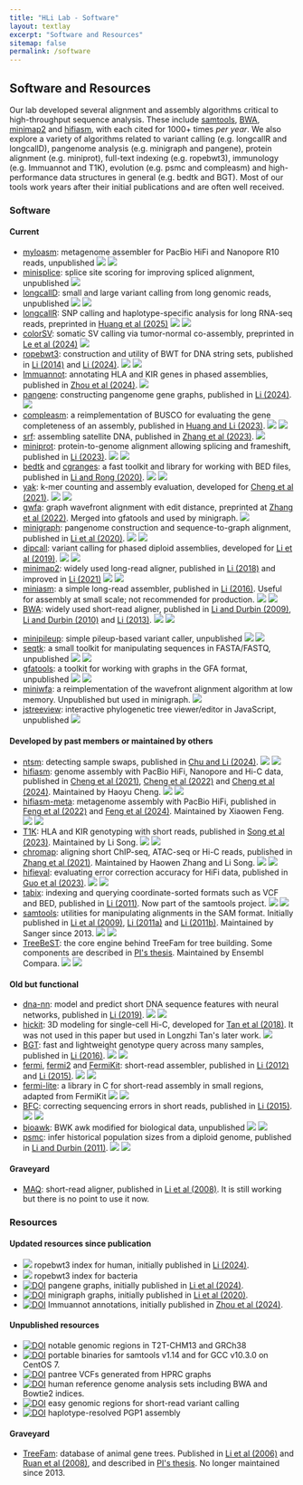 ```yaml
---
title: "HLi Lab - Software"
layout: textlay
excerpt: "Software and Resources"
sitemap: false
permalink: /software
---
```


## Software and Resources

Our lab developed several alignment and assembly algorithms critical to high-throughput sequence analysis.
These include [samtools][sw-samtools], [BWA][sw-bwa], [minimap2][sw-minimap2] and [hifiasm][sw-hifiasm],
with each cited for 1000+ times *per year*.
We also explore a variety of algorithms related to
variant calling (e.g. longcallR and longcallD),
pangenome analysis (e.g. minigraph and pangene),
protein alignment (e.g. miniprot),
full-text indexing (e.g. ropebwt3),
immunology (e.g. Immuannot and T1K),
evolution (e.g. psmc and compleasm)
and high-performance data structures in general (e.g. bedtk and BGT).
Most of our tools work years after their initial publications and are often well received.

### Software

#### Current

* [myloasm][sw-myloasm]: metagenome assembler for PacBio HiFi and Nanopore R10 reads, unpublished
  <img style="margin: 0px" src="https://img.shields.io/github/stars/bluenote-1577/myloasm"/>
  <a href="https://bioconda.github.io/recipes/myloasm/README.html"><img style="margin: 0px" src="https://img.shields.io/conda/dn/bioconda/myloasm.svg?style=flag&label=Bioconda"/></a>
* [minisplice][sw-minisplice]: splice site scoring for improving spliced alignment, unpublished
  <img style="margin: 0px" src="https://img.shields.io/github/stars/lh3/minisplice"/>
* [longcallD][sw-longcallD]: small and large variant calling from long genomic reads, unpublished
  <img style="margin: 0px" src="https://img.shields.io/github/stars/yangao07/longcallD"/>
  <a href="https://bioconda.github.io/recipes/longcalld/README.html"><img style="margin: 0px" src="https://img.shields.io/conda/dn/bioconda/longcallD.svg?style=flag&label=Bioconda"/></a>
* [longcallR][sw-longcallR]: SNP calling and haplotype-specific analysis for long RNA-seq reads, preprinted in [Huang et al (2025)][pub-longcallR]
  <img style="margin: 0px" src="https://img.shields.io/github/stars/huangnengCSU/longcallR"/>
  <a href="https://bioconda.github.io/recipes/longcallr/README.html"><img style="margin: 0px" src="https://img.shields.io/conda/dn/bioconda/longcallR.svg?style=flag&label=Bioconda"/></a>
* [colorSV][sw-colorsv]: somatic SV calling via tumor-normal co-assembly, preprinted in [Le et al (2024)][pub-colorsv]
  <img style="margin: 0px" src="https://img.shields.io/github/stars/mktle/colorSV"/>
* [ropebwt3][sw-rb3]: construction and utility of BWT for DNA string sets, published in [Li (2014)][pub-rb2] and [Li (2024)][pub-rb3].
  <img style="margin: 0px" src="https://img.shields.io/github/stars/lh3/ropebwt3"/>
  <a href="https://bioconda.github.io/recipes/ropebwt3/README.html"><img style="margin: 0px" src="https://img.shields.io/conda/dn/bioconda/ropebwt3.svg?style=flag&label=Bioconda"/></a>
* [Immuannot][sw-immuannot]: annotating HLA and KIR genes in phased assemblies, published in [Zhou et al (2024)][pub-immuannot].
  <img style="margin: 0px" src="https://img.shields.io/github/stars/YingZhou001/Immuannot"/>
* [pangene][sw-pangene]: constructing pangenome gene graphs, published in [Li (2024)][pub-pangene].
  <img style="margin: 0px" src="https://img.shields.io/github/stars/lh3/pangene"/>
* [compleasm][sw-minibusco]: a reimplementation of BUSCO for evaluating the gene completeness of an assembly, published in [Huang and Li (2023)][pub-minibusco].
  <img style="margin: 0px" src="https://img.shields.io/github/stars/huangnengCSU/compleasm"/>
  <a href="https://bioconda.github.io/recipes/compleasm/README.html"><img style="margin: 0px" src="https://img.shields.io/conda/dn/bioconda/compleasm.svg?style=flag&label=Bioconda"/></a>
* [srf][sw-srf]: assembling satellite DNA, published in [Zhang et al (2023)][pub-srf].
  <img style="margin: 0px" src="https://img.shields.io/github/stars/lh3/srf"/>
* [miniprot][sw-miniprot]: protein-to-genome alignment allowing splicing and frameshift, published in [Li (2023)][pub-miniprot].
  <img style="margin: 0px" src="https://img.shields.io/github/stars/lh3/miniprot"/>
  <a href="https://bioconda.github.io/recipes/miniprot/README.html"><img style="margin: 0px" src="https://img.shields.io/conda/dn/bioconda/miniprot.svg?style=flag&label=Bioconda"/></a>
* [bedtk][sw-bedtk] and [cgranges][sw-cgr]: a fast toolkit and library for working with BED files, published in [Li and Rong (2020)][pub-bedtk].
  <img style="margin: 0px" src="https://img.shields.io/github/stars/lh3/bedtk"/>
  <a href="https://bioconda.github.io/recipes/bedtk/README.html"><img style="margin: 0px" src="https://img.shields.io/conda/dn/bioconda/bedtk.svg?style=flag&label=Bioconda"/></a>
* [yak][sw-yak]: k-mer counting and assembly evaluation, developed for [Cheng et al (2021)][pub-ha1].
  <img style="margin: 0px" src="https://img.shields.io/github/stars/lh3/yak"/>
  <a href="https://bioconda.github.io/recipes/yak/README.html"><img style="margin: 0px" src="https://img.shields.io/conda/dn/bioconda/yak.svg?style=flag&label=Bioconda"/></a>
* [gwfa][sw-gwfa]: graph wavefront alignment with edit distance, preprinted at [Zhang et al (2022)][pub-gwfa].
  Merged into gfatools and used by minigraph.
  <img style="margin: 0px" src="https://img.shields.io/github/stars/lh3/gwfa"/>
* [minigraph][sw-mg]: pangenome construction and sequence-to-graph alignment, published in [Li et al (2020)][pub-minigraph].
  <img style="margin: 0px" src="https://img.shields.io/github/stars/lh3/minigraph"/>
  <a href="https://bioconda.github.io/recipes/minigraph/README.html"><img style="margin: 0px" src="https://img.shields.io/conda/dn/bioconda/minigraph.svg?style=flag&label=Bioconda"/></a>
* [dipcall][sw-dipcall]: variant calling for phased diploid assemblies, developed for [Li et al (2019)][pub-dipcall].
  <img style="margin: 0px" src="https://img.shields.io/github/stars/lh3/dipcall"/>
  <a href="https://bioconda.github.io/recipes/dipcall/README.html"><img style="margin: 0px" src="https://img.shields.io/conda/dn/bioconda/dipcall.svg?style=flag&label=Bioconda"/></a>
* [minimap2][sw-minimap2]: widely used long-read aligner, published in [Li (2018)][pub-minimap2a] and improved in [Li (2021)][pub-minimap2b]
  <img style="margin: 0px" src="https://img.shields.io/github/stars/lh3/minimap2"/>
  <a href="https://bioconda.github.io/recipes/minimap2/README.html"><img style="margin: 0px" src="https://img.shields.io/conda/dn/bioconda/minimap2.svg?style=flag&label=Bioconda"/></a>
* [miniasm][sw-miniasm]: a simple long-read assembler, published in [Li (2016)][pub-miniasm].
  Useful for assembly at small scale; not recommended for production.
  <img style="margin: 0px" src="https://img.shields.io/github/stars/lh3/miniasm"/>
  <a href="https://bioconda.github.io/recipes/miniasm/README.html"><img style="margin: 0px" src="https://img.shields.io/conda/dn/bioconda/miniasm.svg?style=flag&label=Bioconda"/></a>
* [BWA][sw-bwa]: widely used short-read aligner,
  published in [Li and Durbin (2009)][pub-bwa1], [Li and Durbin (2010)][pub-bwa2] and [Li (2013)][pub-bwa3].
  <img style="margin: 0px" src="https://img.shields.io/github/stars/lh3/bwa"/>
  <a href="https://bioconda.github.io/recipes/bwa/README.html"><img style="margin: 0px" src="https://img.shields.io/conda/dn/bioconda/bwa.svg?style=flag&label=Bioconda"/></a>

[sw-colorsv]: https://github.com/mktle/colorSV
[pub-colorsv]: https://www.biorxiv.org/content/10.1101/2024.07.29.605160v1
[sw-minisplice]: https://github.com/lh3/minisplice
[sw-myloasm]: https://github.com/bluenote-1577/myloasm
[sw-longcallD]: https://github.com/yangao07/longcallD
[sw-longcallR]: https://github.com/huangnengCSU/longcallR
[pub-longcallR]: https://www.biorxiv.org/content/10.1101/2025.05.26.656191v1
[sw-cgr]: https://github.com/lh3/cgranges
[pub-miniasm]: https://pubmed.ncbi.nlm.nih.gov/27153593/
[sw-miniasm]: https://github.com/lh3/miniasm
[pub-bedtk]: https://pubmed.ncbi.nlm.nih.gov/32966548/
[sw-bedtk]: https://github.com/lh3/bedtk
[sw-yak]: https://github.com/lh3/yak
[pub-dipcall]: https://pubmed.ncbi.nlm.nih.gov/30013044/
[sw-dipcall]: https://github.com/lh3/dipcall
[sw-minimap2]: https://github.com/lh3/minimap2
[pub-minimap2a]: https://pubmed.ncbi.nlm.nih.gov/29750242/
[pub-minimap2b]: https://pubmed.ncbi.nlm.nih.gov/34623391/
[sw-bwa]: https://github.com/lh3/bwa
[sw-miniprot]: https://github.com/lh3/miniprot
[pub-miniprot]: https://pubmed.ncbi.nlm.nih.gov/36648328/
[pub-bwa1]: https://pubmed.ncbi.nlm.nih.gov/19451168/
[pub-bwa2]: https://pubmed.ncbi.nlm.nih.gov/20080505/
[pub-bwa3]: https://arxiv.org/abs/1303.3997
[pub-minibusco]: https://pubmed.ncbi.nlm.nih.gov/37758247/
[sw-minibusco]: https://github.com/huangnengCSU/compleasm
[pub-rb3]: https://pubmed.ncbi.nlm.nih.gov/39607778/
[sw-rb3]: https://github.com/lh3/ropebwt3
[sw-immuannot]: https://github.com/YingZhou001/Immuannot
[pub-immuannot]: https://pubmed.ncbi.nlm.nih.gov/38839374/
[sw-srf]: https://github.com/lh3/srf
[sw-mg]: https://github.com/lh3/minigraph
[pub-srf]: https://pubmed.ncbi.nlm.nih.gov/37918962/
[pub-rb2]: https://pubmed.ncbi.nlm.nih.gov/25107872/
[pub-gwfa]: https://arxiv.org/abs/2206.13574
[sw-gwfa]: https://github.com/lh3/gwfa

* [minipileup][sw-miniplp]: simple pileup-based variant caller, unpublished
  <img style="margin: 0px" src="https://img.shields.io/github/stars/lh3/minipileup"/>
  <a href="https://bioconda.github.io/recipes/minipileup/README.html"><img style="margin: 0px" src="https://img.shields.io/conda/dn/bioconda/minipileup.svg?style=flag&label=Bioconda"/></a>
* [seqtk][sw-seqtk]: a small toolkit for manipulating sequences in FASTA/FASTQ, unpublished
  <img style="margin: 0px" src="https://img.shields.io/github/stars/lh3/seqtk"/>
  <a href="https://bioconda.github.io/recipes/seqtk/README.html"><img style="margin: 0px" src="https://img.shields.io/conda/dn/bioconda/seqtk.svg?style=flag&label=Bioconda"/></a>
* [gfatools][sw-gfatools]: a toolkit for working with graphs in the GFA format, unpublished
  <img style="margin: 0px" src="https://img.shields.io/github/stars/lh3/gfatools"/>
  <a href="https://bioconda.github.io/recipes/gfatools/README.html"><img style="margin: 0px" src="https://img.shields.io/conda/dn/bioconda/gfatools.svg?style=flag&label=Bioconda"/></a>
* [miniwfa][sw-miniwfa]: a reimplementation of the wavefront alignment algorithm at low memory. Unpublished but used in minigraph.
  <img style="margin: 0px" src="https://img.shields.io/github/stars/lh3/miniwfa"/>
* [jstreeview][sw-jstv]: interactive phylogenetic tree viewer/editor in JavaScript, unpublished
  <img style="margin: 0px" src="https://img.shields.io/github/stars/lh3/jstreeview"/>

[sw-jstv]: https://github.com/lh3/jstreeview
[sw-miniplp]: https://github.com/lh3/minipileup
[sw-miniwfa]: https://github.com/lh3/miniwfa
[sw-gfatools]: https://github.com/lh3/gfatools
[sw-seqtk]: https://github.com/lh3/seqtk

#### Developed by past members or maintained by others

* [ntsm][sw-ntsm]: detecting sample swaps, published in [Chu and Li (2024)][pub-ntsm].
  <img style="margin: 0px" src="https://img.shields.io/github/stars/JustinChu/ntsm"/>
  <a href="https://bioconda.github.io/recipes/ntsm/README.html"><img style="margin: 0px" src="https://img.shields.io/conda/dn/bioconda/ntsm.svg?style=flag&label=Bioconda"/></a>
* [hifiasm][sw-hifiasm]: genome assembly with PacBio HiFi, Nanopore and Hi-C data,
  published in [Cheng et al (2021)][pub-ha1], [Cheng et al (2022)][pub-ha2] and [Cheng et al (2024)][pub-ha3].
  Maintained by Haoyu Cheng.
  <img style="margin: 0px" src="https://img.shields.io/github/stars/chhylp123/hifiasm"/>
  <a href="https://bioconda.github.io/recipes/hifiasm/README.html"><img style="margin: 0px" src="https://img.shields.io/conda/dn/bioconda/hifiasm.svg?style=flag&label=Bioconda"/></a>
* [hifiasm-meta][sw-hameta]: metagenome assembly with PacBio HiFi,
  published in [Feng et al (2022)][pub-hm1] and [Feng et al (2024)][pub-hm2].
  Maintained by Xiaowen Feng.
  <img style="margin: 0px" src="https://img.shields.io/github/stars/xfengnefx/hifiasm-meta"/>
  <a href="https://bioconda.github.io/recipes/hifiasm_meta/README.html"><img style="margin: 0px" src="https://img.shields.io/conda/dn/bioconda/hifiasm_meta.svg?style=flag&label=Bioconda"/></a>
* [T1K][sw-t1k]: HLA and KIR genotyping with short reads, published in [Song et al (2023)][pub-t1k].
  Maintained by Li Song.
  <img style="margin: 0px" src="https://img.shields.io/github/stars/mourisl/T1K"/>
  <a href="https://bioconda.github.io/recipes/t1k/README.html"><img style="margin: 0px" src="https://img.shields.io/conda/dn/bioconda/t1k.svg?style=flag&label=Bioconda"/></a>
* [chromap][sw-chromap]: aligning short ChIP-seq, ATAC-seq or Hi-C reads, published in [Zhang et al (2021)][pub-chromap].
  Maintained by Haowen Zhang and Li Song.
  <img style="margin: 0px" src="https://img.shields.io/github/stars/haowenz/chromap"/>
  <a href="https://bioconda.github.io/recipes/chromap/README.html"><img style="margin: 0px" src="https://img.shields.io/conda/dn/bioconda/chromap.svg?style=flag&label=Bioconda"/></a>
* [hifieval][sw-hifieval]: evaluating error correction accuracy for HiFi data, published in [Guo et al (2023)][pub-hifieval].
  <img style="margin: 0px" src="https://img.shields.io/github/stars/magspho/hifieval"/>
  <a href="https://bioconda.github.io/recipes/hifieval/README.html"><img style="margin: 0px" src="https://img.shields.io/conda/dn/bioconda/hifieval.svg?style=flag&label=Bioconda"/></a>
* [tabix][sw-tabix]: indexing and querying coordinate-sorted formats such as VCF and BED,
  published in [Li (2011)][pub-tabix].
  Now part of the samtools project.
  <img style="margin: 0px" src="https://img.shields.io/github/stars/samtools/tabix"/>
  <a href="https://bioconda.github.io/recipes/tabix/README.html"><img style="margin: 0px" src="https://img.shields.io/conda/dn/bioconda/tabix.svg?style=flag&label=Bioconda"/></a>
* [samtools][sw-samtools]: utilities for manipulating alignments in the SAM format.
  Initially published in [Li et al (2009)][pub-samtools1], [Li (2011a)][pub-samtools2] and [Li (2011b)][pub-samtools3].
  Maintained by Sanger since 2013.
  <img style="margin: 0px" src="https://img.shields.io/github/stars/samtools/samtools"/>
  <a href="https://bioconda.github.io/recipes/samtools/README.html"><img style="margin: 0px" src="https://img.shields.io/conda/dn/bioconda/samtools.svg?style=flag&label=Bioconda"/></a>
* [TreeBeST][sw-treebest]: the core engine behind TreeFam for tree building.
  Some components are described in [PI's thesis][pub-thesis].
  Maintained by Ensembl Compara.
  <img style="margin: 0px" src="https://img.shields.io/github/stars/Ensembl/treebest"/>
  <a href="https://bioconda.github.io/recipes/treebest/README.html"><img style="margin: 0px" src="https://img.shields.io/conda/dn/bioconda/treebest.svg?style=flag&label=Bioconda"/></a>

[pub-hifieval]: https://pubmed.ncbi.nlm.nih.gov/37851384/
[sw-hifieval]: https://github.com/magspho/hifieval
[pub-ntsm]: https://pubmed.ncbi.nlm.nih.gov/38832466/
[sw-ntsm]: https://github.com/JustinChu/ntsm
[sw-chromap]: https://github.com/haowenz/chromap
[pub-chromap]: https://pubmed.ncbi.nlm.nih.gov/34772935/
[pub-t1k]: https://pubmed.ncbi.nlm.nih.gov/37169596/
[sw-t1k]: https://github.com/mourisl/T1K
[sw-samtools]: https://github.com/samtools/samtools
[sw-tabix]: https://github.com/samtools/tabix
[pub-tabix]: https://pubmed.ncbi.nlm.nih.gov/21208982/
[pub-samtools1]: https://pubmed.ncbi.nlm.nih.gov/19505943/
[pub-samtools2]: https://pubmed.ncbi.nlm.nih.gov/21320865/
[pub-samtools3]: https://pubmed.ncbi.nlm.nih.gov/21903627/
[sw-hifiasm]: https://github.com/chhylp123/hifiasm
[sw-hameta]: https://github.com/xfengnefx/hifiasm-meta
[pub-ha1]: https://pubmed.ncbi.nlm.nih.gov/33526886/
[pub-ha2]: https://pubmed.ncbi.nlm.nih.gov/35332338/
[pub-ha3]: https://pubmed.ncbi.nlm.nih.gov/38730258/
[pub-hm1]: https://pubmed.ncbi.nlm.nih.gov/35534630/
[pub-hm2]: https://pubmed.ncbi.nlm.nih.gov/38605401/

#### Old but functional

* [dna-nn][sw-dna-nn]: model and predict short DNA sequence features with neural networks, published in [Li (2019)][pub-dna-nn].
  <img style="margin: 0px" src="https://img.shields.io/github/stars/lh3/dna-nn"/>
  <a href="https://bioconda.github.io/recipes/dna-nn/README.html"><img style="margin: 0px" src="https://img.shields.io/conda/dn/bioconda/dna-nn.svg?style=flag&label=Bioconda"/></a>
* [hickit][sw-hickit]: 3D modeling for single-cell Hi-C, developed for [Tan et al (2018)][pub-hickit].
  It was not used in this paper but used in Longzhi Tan's later work.
  <img style="margin: 0px" src="https://img.shields.io/github/stars/lh3/hickit"/>
* [BGT][sw-bgt]: fast and lightweight genotype query across many samples, published in [Li (2016)][pub-bgt].
  <img style="margin: 0px" src="https://img.shields.io/github/stars/lh3/bgt"/>
  <a href="https://bioconda.github.io/recipes/bgt/README.html"><img style="margin: 0px" src="https://img.shields.io/conda/dn/bioconda/bgt.svg?style=flag&label=Bioconda"/></a>
* [fermi][sw-fermi], [fermi2][sw-fermi2] and [FermiKit][sw-fermikit]: short-read assembler,
  published in [Li (2012)][pub-fm1] and [Li (2015)][pub-fm2].
  <img style="margin: 0px" src="https://img.shields.io/github/stars/lh3/fermi"/>
  <a href="https://bioconda.github.io/recipes/fermi/README.html"><img style="margin: 0px" src="https://img.shields.io/conda/dn/bioconda/fermi.svg?style=flag&label=Bioconda"/></a>
* [fermi-lite][sw-fmlite]: a library in C for short-read assembly in small regions, adapted from FermiKit
  <img style="margin: 0px" src="https://img.shields.io/github/stars/lh3/fermi-lite"/>
  <a href="https://bioconda.github.io/recipes/fermi-lite/README.html"><img style="margin: 0px" src="https://img.shields.io/conda/dn/bioconda/fermi-lite.svg?style=flag&label=Bioconda"/></a>
* [BFC][sw-bfc]: correcting sequencing errors in short reads, published in [Li (2015)][pub-bfc].
  <img style="margin: 0px" src="https://img.shields.io/github/stars/lh3/bfc"/>
  <a href="https://bioconda.github.io/recipes/bfc/README.html"><img style="margin: 0px" src="https://img.shields.io/conda/dn/bioconda/bfc.svg?style=flag&label=Bioconda"/></a>
* [bioawk][sw-bioawk]: BWK awk modified for biological data, unpublished
  <img style="margin: 0px" src="https://img.shields.io/github/stars/lh3/bioawk"/>
  <a href="https://bioconda.github.io/recipes/bioawk/README.html"><img style="margin: 0px" src="https://img.shields.io/conda/dn/bioconda/bioawk.svg?style=flag&label=Bioconda"/></a>
* [psmc][sw-psmc]: infer historical population sizes from a diploid genome, published in [Li and Durbin (2011)][pub-psmc].
  <img style="margin: 0px" src="https://img.shields.io/github/stars/lh3/psmc"/>
  <a href="https://bioconda.github.io/recipes/psmc/README.html"><img style="margin: 0px" src="https://img.shields.io/conda/dn/bioconda/psmc.svg?style=flag&label=Bioconda"/></a>

[pub-dna-nn]: https://pubmed.ncbi.nlm.nih.gov/30989183/
[sw-dna-nn]: https://github.com/lh3/dna-nn
[pub-hickit]: https://pubmed.ncbi.nlm.nih.gov/30166492/
[sw-hickit]: https://github.com/lh3/hickit
[pub-bgt]: https://pubmed.ncbi.nlm.nih.gov/26500154/
[sw-bgt]: https://github.com/lh3/bgt
[sw-fmlite]: https://github.com/lh3/fermi-lite
[sw-bfc]: https://github.com/lh3/bfc
[pub-bfc]: https://pubmed.ncbi.nlm.nih.gov/25953801/
[pub-fm1]: https://pubmed.ncbi.nlm.nih.gov/22569178/
[pub-fm2]: https://pubmed.ncbi.nlm.nih.gov/26220959/
[sw-fermi]: https://github.com/lh3/fermi
[sw-fermi2]: https://github.com/lh3/fermi2
[sw-fermikit]: https://github.com/lh3/fermikit
[sw-bioawk]: https://github.com/lh3/bioawk
[sw-psmc]: https://github.com/lh3/psmc
[pub-psmc]: https://pubmed.ncbi.nlm.nih.gov/21753753/

#### Graveyard

* [MAQ][sw-maq]: short-read aligner, published in [Li et al (2008)][pub-maq].
  It is still working but there is no point to use it now.

[sw-maq]: https://maq.sourceforge.net
[pub-maq]: https://pubmed.ncbi.nlm.nih.gov/18714091/

### Resources

#### Updated resources since publication

* <a href="https://doi.org/10.5281/zenodo.13948741"><img style="margin: 0px" src="https://zenodo.org/badge/DOI/10.5281/zenodo.13948741.svg"/></a>
  ropebwt3 index for human, initially published in [Li (2024)][pub-rb3].
* <a href="https://doi.org/10.5281/zenodo.11533210"><img style="margin: 0px" src="https://zenodo.org/badge/DOI/10.5281/zenodo.11533210.svg"/></a>
  ropebwt3 index for bacteria
* [![DOI](https://zenodo.org/badge/DOI/10.5281/zenodo.8118576.svg)](res-pangene)
  pangene graphs, initially published in [Li et al (2024)][pub-pangene].
* [![DOI](https://zenodo.org/badge/DOI/10.5281/zenodo.6286521.svg)](res-minigraph)
  minigraph graphs, initially published in [Li et al (2020)][pub-minigraph].
* [![DOI](https://zenodo.org/badge/DOI/10.5281/zenodo.8372991.svg)](res-immuannot)
  Immuannot annotations, initially published in [Zhou et al (2024)][pub-immuannot].

#### Unpublished resources

* [![DOI](https://zenodo.org/badge/DOI/10.5281/zenodo.10903864.svg)](res-cenloc)
  notable genomic regions in T2T-CHM13 and GRCh38
* [![DOI](https://zenodo.org/badge/DOI/10.5281/zenodo.5731012.svg)](res-portable-bin)
  portable binaries for samtools v1.14 and for GCC v10.3.0 on CentOS 7.
* [![DOI](https://zenodo.org/badge/DOI/10.5281/zenodo.15374896.svg)](res-pantree)
  pantree VCFs generated from HPRC graphs
* [![DOI](https://zenodo.org/badge/DOI/10.5281/zenodo.8045373.svg)](res-hg-idx)
  human reference genome analysis sets including BWA and Bowtie2 indices.
* [![DOI](https://zenodo.org/badge/DOI/10.5281/zenodo.14903542.svg)](res-easy)
  easy genomic regions for short-read variant calling
* [![DOI](https://zenodo.org/badge/DOI/10.5281/zenodo.5150756.svg)](res-pgp1)
  haplotype-resolved PGP1 assembly

#### Graveyard

* [TreeFam][web-treefam]: database of animal gene trees.
  Published in [Li et al (2006)][pub-treefam1] and [Ruan et al (2008)][pub-treefam2],
  and described in [PI's thesis][pub-thesis].
  No longer maintained since 2013.

[res-immuannot]: https://zenodo.org/records/8372991
[res-easy]: https://zenodo.org/records/14903542
[res-pgp1]: https://zenodo.org/records/5150756
[res-pangene]: https://doi.org/10.5281/zenodo.8118576
[pub-pangene]: https://pubmed.ncbi.nlm.nih.gov/39041615/
[sw-pangene]: https://github.com/lh3/pangene
[res-minigraph]: https://doi.org/10.5281/zenodo.6286521
[pub-minigraph]: https://pubmed.ncbi.nlm.nih.gov/33066802/
[res-cenloc]: https://doi.org/10.5281/zenodo.10903864
[res-hg-idx]: https://doi.org/10.5281/zenodo.8045373
[res-portable-bin]: https://doi.org/10.5281/zenodo.5731012
[web-treefam]: http://www.treefam.org
[pub-treefam1]: https://pubmed.ncbi.nlm.nih.gov/16381935/
[pub-treefam2]: https://pubmed.ncbi.nlm.nih.gov/18056084/
[pub-thesis]: https://github.com/lh3/thesis
[sw-treebest]: https://github.com/Ensembl/treebest
[res-pantree]: https://zenodo.org/records/15374896
